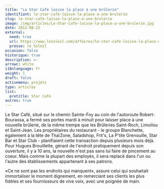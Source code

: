 ```yaml
---
title: "Le Star Café laisse la place à une brûlerie"
identifiant: le-star-cafe-laisse-la-place-a-une-brulerie
slug: le-star-cafe-laisse-la-place-a-une-brulerie
image: /img/articles/Le-Star-Cafe-laisse-la-place-a-une-brulerie.jpg
date: 2012-08-22
external:
  need: true
  url: https://www.lesoleil.com/affaires/le-star-cafe-laisse-la-place-a-une-brulerie-f1d8434964d2049f1abc15604d83caa4
  presse: le Soleil
occasion: false
historique: true
description: >-
arrowc: white
i18nlanguage: fr
weight: 1
draft: false
activemenu: projets
type: articles
list:
  pretitle: Star Café
autres: true
---
```

Le Star Café, situé sur le chemin Sainte-Foy au coin de l'autoroute Robert-Bourassa, a fermé ses portes mardi à minuit pour laisser place à une nouvelle brûlerie, de la même trempe que les Brûleries Saint-Roch, Limoilou et Saint-Jean. Les propriétaires du restaurant - le groupe Blanchette, également à la tête de ThaïZone, Saladshop, Frit's, La P'tite Grenouille, Star Bar et Star Club - planifiaient cette transaction depuis plusieurs mois déjà. Pour Hugues Brouillette, gérant de l'endroit pratiquement depuis son ouverture, il y a 10 ans, la nouvelle n'est pas sans lui faire de pincement au coeur. Mais comme la plupart des employés, il sera replacé dans l'un ou l'autre des établissements appartenant à ses patrons.

«Ce ne sont pas les endroits qui manquent», assure celui qui souhaitait immortaliser le moment dignement, en remerciant ses clients les plus fidèles et ses fournisseurs de vive voix, avec une poignée de main.

